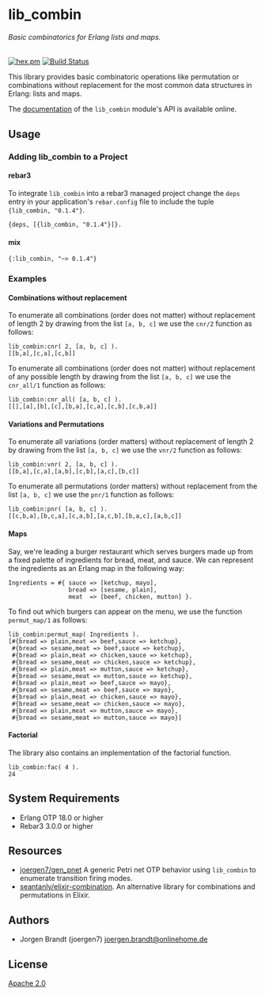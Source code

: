 # lib_combin
###### Basic combinatorics for Erlang lists and maps.
[![hex.pm](https://img.shields.io/hexpm/v/lib_combin.svg?style=flat-square)](https://hex.pm/packages/lib_combin) [![Build Status](https://travis-ci.org/joergen7/lib_combin.svg?branch=master)](https://travis-ci.org/joergen7/lib_combin)

This library provides basic combinatoric operations like permutation or combinations without replacement for the most common data structures in Erlang: lists and maps.

The [documentation](https://cuneiform-lang.org/man/lib_combin/index.html) of the `lib_combin` module's API is available online.

## Usage

### Adding lib_combin to a Project

#### rebar3

To integrate `lib_combin` into a rebar3 managed project change the `deps` entry in your application's `rebar.config` file to include the tuple `{lib_combin, "0.1.4"}`.

    {deps, [{lib_combin, "0.1.4"}]}.

#### mix

    {:lib_combin, "~> 0.1.4"}

### Examples

#### Combinations without replacement

To enumerate all combinations (order does not matter) without replacement of length 2 by drawing from the list `[a, b, c]` we use the `cnr/2` function as follows:

    lib_combin:cnr( 2, [a, b, c] ).
    [[b,a],[c,a],[c,b]]

To enumerate all combinations (order does not matter) without replacement of any possible length by drawing from the list `[a, b, c]` we use the `cnr_all/1` function as follows:

    lib_combin:cnr_all( [a, b, c] ).
    [[],[a],[b],[c],[b,a],[c,a],[c,b],[c,b,a]]

#### Variations and Permutations

To enumerate all variations (order matters) without replacement of length 2 by drawing from the list `[a, b, c]` we use the `vnr/2` function as follows:

    lib_combin:vnr( 2, [a, b, c] ).
    [[b,a],[c,a],[a,b],[c,b],[a,c],[b,c]]

To enumerate all permutations (order matters) without replacement from the list `[a, b, c]` we use the `pnr/1` function as follows:

    lib_combin:pnr( [a, b, c] ).
    [[c,b,a],[b,c,a],[c,a,b],[a,c,b],[b,a,c],[a,b,c]]

#### Maps

Say, we're leading a burger restaurant which serves burgers made up from a fixed palette of ingredients for bread, meat, and sauce. We can represent the ingredients as an Erlang map in the following way:

    Ingredients = #{ sauce => [ketchup, mayo],
                     bread => [sesame, plain],
                     meat  => [beef, chicken, mutton] }.

To find out which burgers can appear on the menu, we use the function `permut_map/1` as follows:

    lib_combin:permut_map( Ingredients ).
    [#{bread => plain,meat => beef,sauce => ketchup},
     #{bread => sesame,meat => beef,sauce => ketchup},
     #{bread => plain,meat => chicken,sauce => ketchup},
     #{bread => sesame,meat => chicken,sauce => ketchup},
     #{bread => plain,meat => mutton,sauce => ketchup},
     #{bread => sesame,meat => mutton,sauce => ketchup},
     #{bread => plain,meat => beef,sauce => mayo},
     #{bread => sesame,meat => beef,sauce => mayo},
     #{bread => plain,meat => chicken,sauce => mayo},
     #{bread => sesame,meat => chicken,sauce => mayo},
     #{bread => plain,meat => mutton,sauce => mayo},
     #{bread => sesame,meat => mutton,sauce => mayo}]

#### Factorial

The library also contains an implementation of the factorial function.

    lib_combin:fac( 4 ).
    24

## System Requirements

- Erlang OTP 18.0 or higher
- Rebar3 3.0.0 or higher

## Resources

- [joergen7/gen_pnet](https://github.com/joergen7/gen_pnet) A generic Petri net OTP behavior using `lib_combin` to enumerate transition firing modes.
- [seantanly/elixir-combination](https://github.com/seantanly/elixir-combination). An alternative library for combinations and permutations in Elixir.

## Authors

- Jorgen Brandt (joergen7) [joergen.brandt@onlinehome.de](mailto:joergen.brandt@onlinehome.de)

## License

[Apache 2.0](https://www.apache.org/licenses/LICENSE-2.0.html)